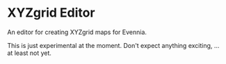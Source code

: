 # XYZgrid Editor
An editor for creating XYZgrid maps for Evennia.

This is just experimental at the moment. Don't expect anything exciting, ... at least not yet.
